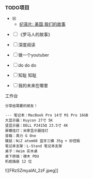 ### TODO项目

- [x] - [纪录片: 美国,我们的故事](https://www.bilibili.com/video/av11881122)
- [ ] 《罗马人的故事》
 - [ ] 深度阅读
 - [ ]  做一个youtuber
 - [ ] do do do
 - [ ]  知耻 知耻
 - [ ] 我的未来在哪里


工作台
```
分享给需要的朋友！

--- 笔记本：MacBook Pro 14寸 M1 Pro 16GB 
大显示器：Kuycon 27寸 5K 
竖显示器：DELL P2415Q 23.5寸 4K 
屏幕挂灯：米家显示器挂灯 
音箱：真力 G One 
键鼠：NiZ atom68 蓝牙三模 35g + 妙控板 
笔记本支架：L-Stand 笔记本支架 
桌子：Heim 实木桌 
桌下排插：德木 PDU 
机柜插座 12 位

```
 
 
 
 
 ![[FRzSZmyaIAI_2zF.jpeg]]